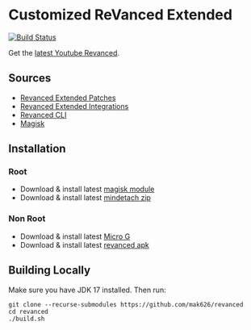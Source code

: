 # Customized ReVanced Extended

[![Build Status](https://github.com/mak626/revanced/actions/workflows/ci.yml/badge.svg)](https://github.com/mak626/revanced/actions/workflows/ci.yml)

Get the [latest Youtube Revanced](https://github.com/mak626/revanced/releases).

## Sources

- [Revanced Extended Patches](https://github.com/inotia00/revanced-patches)
- [Revanced Extended Integrations](https://github.com/inotia00/revanced-integrations)
- [Revanced CLI](https://github.com/j-hc/revanced-cli)
- [Magisk](https://github.com/j-hc/revanced-magisk-module)

## Installation

### Root

- Download & install latest [magisk module](https://github.com/mak626/revanced/releases/latest)
- Download & install latest [mindetach zip](https://github.com/mak626/revanced/releases/latest)

### Non Root

- Download & install latest [Micro G](https://github.com/inotia00/VancedMicroG/releases/latest/)
- Download & install latest [revanced apk](https://github.com/mak626/revanced/releases/latest)

## Building Locally

Make sure you have JDK 17 installed. Then run:

```console
git clone --recurse-submodules https://github.com/mak626/revanced
cd revanced
./build.sh
```
